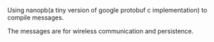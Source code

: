 Using nanopb(a tiny version of google protobuf c implementation) to compile messages.

The messages are for wireless communication and persistence.
